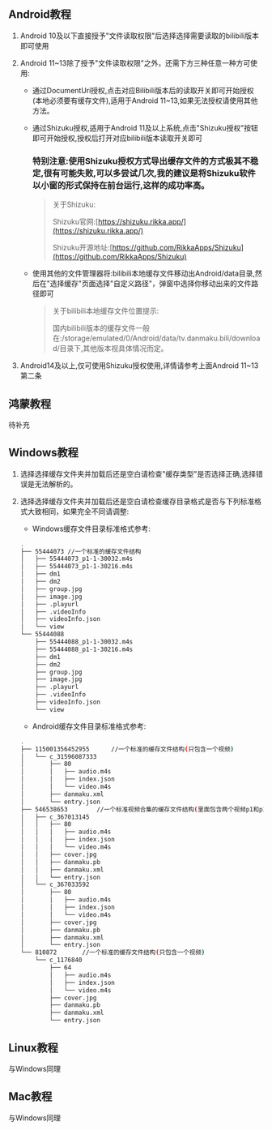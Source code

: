 ## Android教程

1. Android 10及以下直接授予"文件读取权限"后选择选择需要读取的bilibili版本即可使用

2. Android 11~13除了授予"文件读取权限"之外，还需下方三种任意一种方可使用:

   - 通过DocumentUri授权,点击对应Bilibili版本后的读取开关即可开始授权(本地必须要有缓存文件),适用于Android 11~13,如果无法授权请使用其他方法。

   - 通过Shizuku授权,适用于Android 11及以上系统,点击"Shizuku授权"按钮即可开始授权,授权后打开对应bilibili版本读取开关即可
     ### 特别注意:使用Shizuku授权方式导出缓存文件的方式极其不稳定,很有可能失败,可以多尝试几次,我的建议是将Shizuku软件以小窗的形式保持在前台运行,这样的成功率高。
     > 关于Shizuku:
     > 
     > Shizuku官网:[https://shizuku.rikka.app/](https://shizuku.rikka.app/)
     > 
     > Shizuku开源地址:[https://github.com/RikkaApps/Shizuku](https://github.com/RikkaApps/Shizuku)

   - 使用其他的文件管理器将:bilibili本地缓存文件移动出Android/data目录,然后在"选择缓存"页面选择"自定义路径"，弹窗中选择你移动出来的文件路径即可

     > 关于bilibili本地缓存文件位置提示:
     >
     > 国内bilibili版本的缓存文件一般在:/storage/emulated/0/Android/data/tv.danmaku.bili/download/目录下,其他版本视具体情况而定。

3. Android14及以上,仅可使用Shizuku授权使用,详情请参考上面Android 11~13第二条

## 鸿蒙教程
待补充

## Windows教程

1. 选择选择缓存文件夹并加载后还是空白请检查"缓存类型"是否选择正确,选择错误是无法解析的。

2. 选择选择缓存文件夹并加载后还是空白请检查缓存目录格式是否与下列标准格式大致相同，如果完全不同请调整:

   - Windows缓存文件目录标准格式参考:

   ```sh
   .
   ├── 55444073	//一个标准的缓存文件结构
   │   ├── 55444073_p1-1-30032.m4s
   │   ├── 55444073_p1-1-30216.m4s
   │   ├── dm1
   │   ├── dm2
   │   ├── group.jpg
   │   ├── image.jpg
   │   ├── .playurl
   │   ├── .videoInfo
   │   ├── videoInfo.json
   │   └── view
   └── 55444088
       ├── 55444088_p1-1-30032.m4s
       ├── 55444088_p1-1-30216.m4s
       ├── dm1
       ├── dm2
       ├── group.jpg
       ├── image.jpg
       ├── .playurl
       ├── .videoInfo
       ├── videoInfo.json
       └── view
   ```

   - Android缓存文件目录标准格式参考:

   ```sh
   .
   ├── 115001356452955		//一个标准的缓存文件结构(只包含一个视频)
   │   └── c_31596087333
   │       ├── 80
   │       │   ├── audio.m4s
   │       │   ├── index.json
   │       │   └── video.m4s
   │       ├── danmaku.xml
   │       └── entry.json
   ├── 546538653		//一个标准视频合集的缓存文件结构(里面包含两个视频p1和p2)
   │   ├── c_367013145
   │   │   ├── 80
   │   │   │   ├── audio.m4s
   │   │   │   ├── index.json
   │   │   │   └── video.m4s
   │   │   ├── cover.jpg
   │   │   ├── danmaku.pb
   │   │   ├── danmaku.xml
   │   │   └── entry.json
   │   └── c_367033592
   │       ├── 80
   │       │   ├── audio.m4s
   │       │   ├── index.json
   │       │   └── video.m4s
   │       ├── cover.jpg
   │       ├── danmaku.pb
   │       ├── danmaku.xml
   │       └── entry.json
   └── 810872		//一个标准的缓存文件结构(只包含一个视频)
       └── c_1176840
           ├── 64
           │   ├── audio.m4s
           │   ├── index.json
           │   └── video.m4s
           ├── cover.jpg
           ├── danmaku.pb
           ├── danmaku.xml
           └── entry.json
   ```
   

## Linux教程

与Windows同理

## Mac教程

与Windows同理